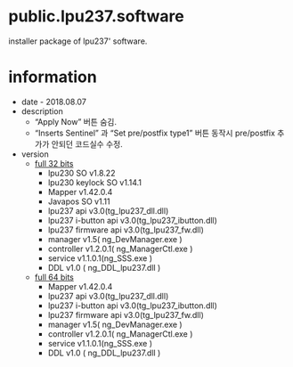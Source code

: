 # public.lpu237.software
installer package of lpu237' software.

# information
* date - 2018.08.07
* description
  * “Apply Now” 버튼 숨김.
  * “Inserts Sentinel” 과 “Set pre/postfix type1” 버튼 동작시 pre/postfix 추가가 안되던 코드실수 수정.
* version
  * [full 32 bits](./full/x86/lp230_1_8_62.msi)
    - lpu230 SO v1.8.22
    - lpu230 keylock SO v1.14.1
    - Mapper v1.42.0.4
    - Javapos SO v1.11
    - lpu237 api v3.0(tg_lpu237_dll.dll)
    - lpu237 i-button api v3.0(tg_lpu237_ibutton.dll)
    - lpu237 firmware api v3.0(tg_lpu237_fw.dll)
    - manager v1.5( ng_DevManager.exe )
    - controller v1.2.0.1( ng_ManagerCtl.exe )
    - service v1.1.0.1(ng_SSS.exe )
    - DDL v1.0 ( ng_DDL_lpu237.dll )
  * [full 64 bits](./full/x64/lpu230_x64_1_8_62.msi)
    - Mapper v1.42.0.4
    - lpu237 api v3.0(tg_lpu237_dll.dll)
    - lpu237 i-button api v3.0(tg_lpu237_ibutton.dll)
    - lpu237 firmware api v3.0(tg_lpu237_fw.dll)
    - manager v1.5( ng_DevManager.exe )
    - controller v1.2.0.1( ng_ManagerCtl.exe )
    - service v1.1.0.1(ng_SSS.exe )
    - DDL v1.0 ( ng_DDL_lpu237.dll )
    